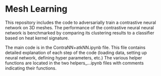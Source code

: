 # Mesh Learning

This repository includes the code to adversarially train a contrastive neural network on 3D meshes. The performance of the contrastive neural neural network is benchmarked by comparing its clustering results to a classifier based on heat kernel signature. 

The main code is in the ContraNN+atkNN.ipynb file. This file contains detailed explanation of each step of the code (loading data, setting up neural network, defining hyper parameters, etc.) The various helper functions are located in the two helpers_...ipynb files with comments indicating their functions. 
